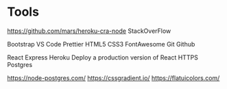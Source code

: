 # Tools

https://github.com/mars/heroku-cra-node
StackOverFlow

Bootstrap
VS Code
Prettier
HTML5
CSS3
FontAwesome
Git
Github

React
Express
Heroku
Deploy a production version of React
HTTPS
Postgres

https://node-postgres.com/
https://cssgradient.io/
https://flatuicolors.com/
